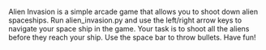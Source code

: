 Alien Invasion is a simple arcade game that allows you to shoot down alien spaceships. Run alien_invasion.py and use the left/right arrow keys to navigate your space ship in the game. Your task is to shoot all the aliens before they reach your ship. Use the space bar to throw bullets. Have fun!